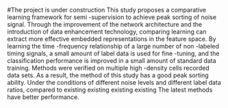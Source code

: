 #The project is under construction
This study proposes a comparative learning framework for semi -supervision to achieve peak sorting of noise signal. Through the improvement of the network architecture and the introduction of data enhancement technology, comparing learning can extract more effective embedded representations in the feature space. By learning the time -frequency relationship of a large number of non -labeled timing signals, a small amount of label data is used for fine -tuning, and the classification performance is improved in a small amount of standard data training.
Methods were verified on multiple high -density cells recorded data sets. As a result, the method of this study has a good peak sorting ability. Under the conditions of different noise levels and different label data ratios, compared to existing existing existing existing The latest methods have better performance.
